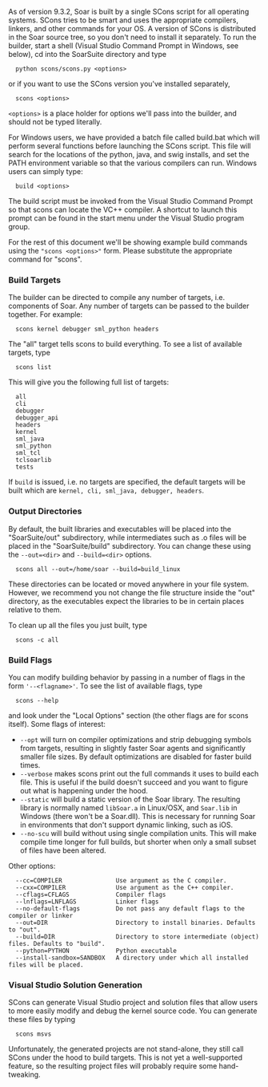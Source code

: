 As of version 9.3.2, Soar is built by a single SCons script for all operating systems. SCons tries to be smart and uses the appropriate compilers, linkers, and other commands for your OS. A version of SCons is distributed in the Soar source tree, so you don't need to install it separately. To run the builder, start a shell (Visual Studio Command Prompt in Windows, see below), cd into the SoarSuite directory and type
```
  python scons/scons.py <options>
```
or if you want to use the SCons version you've installed separately,
```
  scons <options>
```
`<options>` is a place holder for options we'll pass into the builder, and should not be typed literally.

For Windows users, we have provided a batch file called build.bat which will perform several functions before launching the SCons script. This file will search for the locations of the python, java, and swig installs, and set the PATH environment variable so that the various compilers can run. Windows users can simply type:
```
  build <options>
```

The build script must be invoked from the Visual Studio Command Prompt so that scons can locate the VC++ compiler. A shortcut to launch this prompt can be found in the start menu under the Visual Studio program group.

For the rest of this document we'll be showing example build commands using the `"scons <options>"` form. Please substitute the appropriate command for "scons".

### Build Targets ###

The builder can be directed to compile any number of targets, i.e. components of Soar. Any number of targets can be passed to the builder together. For example:
```
  scons kernel debugger sml_python headers
```

The "all" target tells scons to build everything. To see a list of available targets, type
```
  scons list
```

This will give you the following full list of targets:
```
  all
  cli
  debugger
  debugger_api
  headers
  kernel
  sml_java
  sml_python
  sml_tcl
  tclsoarlib
  tests
```


If `build` is issued, i.e. no targets are specified, the default targets will be built which are `kernel, cli, sml_java, debugger, headers`.

### Output Directories ###

By default, the built libraries and executables will be placed into the "SoarSuite/out" subdirectory, while intermediates such as .o files will be placed in the "SoarSuite/build" subdirectory. You can change these using the `--out=<dir>` and `--build=<dir>` options.

```
  scons all --out=/home/soar --build=build_linux
```

These directories can be located or moved anywhere in your file system. However, we recommend you not change the file structure inside the "out" directory, as the executables expect the libraries to be in certain places relative to them.

To clean up all the files you just built, type
```
  scons -c all
```

### Build Flags ###

You can modify building behavior by passing in a number of flags in the form `'--<flagname>'`. To see the list of available flags, type
```
  scons --help
```
and look under the "Local Options" section (the other flags are for scons itself). Some flags of interest:
  * `--opt` will turn on compiler optimizations and strip debugging symbols from targets, resulting in slightly faster Soar agents and significantly smaller file sizes. By default optimizations are disabled for faster build times.
  * `--verbose` makes scons print out the full commands it uses to build each file. This is useful if the build doesn't succeed and you want to figure out what is happening under the hood.
  * `--static` will build a static version of the Soar library. The resulting library is normally named `libSoar.a` in Linux/OSX, and `Soar.lib` in Windows (there won't be a Soar.dll). This is necessary for running Soar in environments that don't support dynamic linking, such as iOS.
  * `--no-scu` will build without using single compilation units.  This will make compile time longer for full builds, but shorter when only a small subset of files have been altered.

Other options:
```
  --cc=COMPILER               Use argument as the C compiler.
  --cxx=COMPILER              Use argument as the C++ compiler.
  --cflags=CFLAGS             Compiler flags
  --lnflags=LNFLAGS           Linker flags
  --no-default-flags          Do not pass any default flags to the compiler or linker
  --out=DIR                   Directory to install binaries. Defaults to "out".
  --build=DIR                 Directory to store intermediate (object) files. Defaults to "build".
  --python=PYTHON             Python executable
  --install-sandbox=SANDBOX   A directory under which all installed files will be placed.
```
### Visual Studio Solution Generation ###

SCons can generate Visual Studio project and solution files that allow users to more easily modify and debug the kernel source code. You can generate these files by typing
```
  scons msvs
```
Unfortunately, the generated projects are not stand-alone, they still call SCons under the hood to build targets. This is not yet a well-supported feature, so the resulting project files will probably require some hand-tweaking.